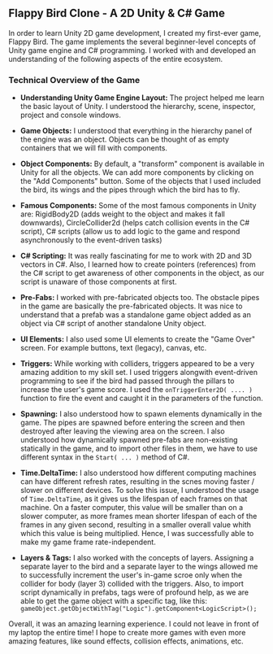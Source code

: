 ## Flappy Bird Clone - A 2D Unity & C# Game

In order to learn Unity 2D game development, I created my first-ever game, Flappy Bird. The game implements the several beginner-level concepts of Unity game engine and C# programming. I worked with and developed an understanding of the following aspects of the entire ecosystem.

### Technical Overview of the Game

- **Understanding Unity Game Engine Layout:** The project helped me learn the basic layout of Unity. I understood
  the hierarchy, scene, inspector, project and console windows.

- **Game Objects:** I understood that everything in the hierarchy panel of the engine was an object. Objects can be thought of as empty containers that we will fill with components.

- **Object Components:** By default, a "transform" component is available in Unity for all the
  objects. We can add more components by clicking on the "Add Components" button. Some of the objects that I used included the bird, its wings and the pipes through which the bird has to fly.

- **Famous Components:** Some of the most famous components in Unity are: RigidBody2D (adds weight to the object and makes it fall downwards), CircleCollider2d (helps catch collision events in the C# script), C# scripts (allow us to add logic to the game and respond asynchronously to the event-driven tasks)

- **C# Scripting:** It was really fascinating for me to work with 2D and 3D vectors in C#. Also, I learned how to create pointers (references) from the C# script to get awareness of other components in the object, as our script is unaware of those components at first.

- **Pre-Fabs:** I worked with pre-fabricated objects too. The obstacle pipes in the game are basically the pre-fabricated objects. It was nice to understand that a prefab was a standalone game object added as an object via C# script of another standalone Unity object.

- **UI Elements:** I also used some UI elements to create the "Game Over" screen. For example buttons, text (legacy), canvas, etc.

- **Triggers:** While working with colliders, triggers appeared to be a very amazing addition to my skill set. I used triggers alongwith event-driven programming to see if the bird had passed through the pillars to increase the user's game score. I used the `onTriggerEnter2D( .... )` function to fire the event and caught it in the parameters of the function.

- **Spawning:** I also understood how to spawn elements dynamically in the game. The pipes are spawned before entering the screen and then destroyed after leaving the viewing area on the screen. I also understood how dynamically spawned pre-fabs are non-existing statically in the game, and to import other files in them, we have to use different syntax in the `Start( ... )` method of C#.

- **Time.DeltaTime:** I also understood how different computing machines can have different refresh rates, resulting in the scnes moving faster / slower on different devices. To solve this issue, I understood the usage of `Time.DeltaTime`, as it gives us the lifespan of each frames on that machine. On a faster computer, this value will be smaller than on a slower computer, as more frames mean shorter lifespan of each of the frames in any given second, resulting in a smaller overall value whith which this value is being multiplied. Hence, I was successfully able to make my game frame rate-independent.

- **Layers & Tags:** I also worked with the concepts of layers. Assigning a separate layer to the bird and a separate layer to the wings allowed me to successfully increment the user's in-game scroe only when the collider for body (layer 3) collided with the triggers. Also, to import script dynamically in prefabs, tags were of profound help, as we are able to get the game object with a specific tag, like this: `gameObject.getObjectWithTag("Logic").getComponent<LogicScript>();`

Overall, it was an amazing learning experience. I could not leave in front of my laptop the entire time! I hope to create more games with even more amazing features, like sound effects, collision effects, animations, etc.
